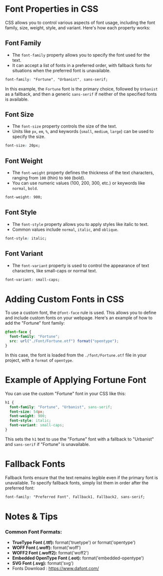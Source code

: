 # Font Properties in CSS

CSS allows you to control various aspects of font usage, including the font family, size, weight, style, and variant. Here's how each property works:

## Font Family
- The `font-family` property allows you to specify the font used for the text.
- It can accept a list of fonts in a preferred order, with fallback fonts for situations when the preferred font is unavailable.

```css
font-family: "Fortune", "Urbanist", sans-serif;
```
In this example, the `Fortune` font is the primary choice, followed by `Urbanist` as a fallback, and then a generic `sans-serif` if neither of the specified fonts is available.

## Font Size
- The `font-size` property controls the size of the text.
- Units like `px`, `em`, `%`, and keywords (`small`, `medium`, `large`) can be used to specify the size.

```css
font-size: 20px;
```

## Font Weight
- The `font-weight` property defines the thickness of the text characters, ranging from `100` (thin) to `900` (bold).
- You can use numeric values (100, 200, 300, etc.) or keywords like `normal`, `bold`.

```css
font-weight: 900;
```

## Font Style
- The `font-style` property allows you to apply styles like italic to text.
- Common values include `normal`, `italic`, and `oblique`.

```css
font-style: italic;
```

## Font Variant
- The `font-variant` property is used to control the appearance of text characters, like small-caps or normal text.

```css
font-variant: small-caps;
```

# Adding Custom Fonts in CSS

To use a custom font, the `@font-face` rule is used. This allows you to define and include custom fonts on your webpage. Here's an example of how to add the "Fortune" font family:

```css
@font-face {
  font-family: "Fortune";
  src: url("./Font/Fortune.otf") format("opentype");
}
```
In this case, the font is loaded from the `./font/Fortune.otf` file in your project, with a `format` of `opentype`.

# Example of Applying Fortune Font

You can use the custom "Fortune" font in your CSS like this:

```css
h1 {
  font-family: "Fortune", "Urbanist", sans-serif;
  font-size: 54px;
  font-weight: 900;
  font-style: italic;
  font-variant: small-caps;
}
```

This sets the `h1` text to use the "Fortune" font with a fallback to "Urbanist" and `sans-serif` if "Fortune" is unavailable.

# Fallback Fonts

Fallback fonts ensure that the text remains legible even if the primary font is unavailable. To specify fallback fonts, simply list them in order after the preferred font:

```css
font-family: "Preferred Font", Fallback1, Fallback2, sans-serif;
```

# Notes & Tips

### Common Font Formats:
- **TrueType Font (.ttf):** format('truetype') or format('opentype')
- **WOFF Font (.woff):** format('woff')
- **WOFF2 Font (.woff2):** format('woff2')
- **Embedded OpenType Font (.eot):** format('embedded-opentype')
- **SVG Font (.svg):** format('svg')
- Fonts Download : https://www.dafont.com/
```